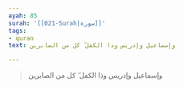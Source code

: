 ```yaml
---
ayah: 85
surah: '[[021-Surah|سورة]]'
tags:
- quran
text: وإسماعيل وإدريس وذا الكفل ۖ كل من الصابرين

---
```

> وإسماعيل وإدريس وذا الكفل ۖ كل من الصابرين

